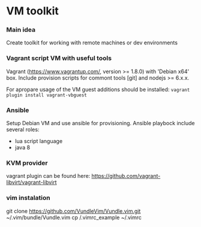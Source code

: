 # VM toolkit

### Main idea
Create toolkit for working with remote machines or dev environments


### Vagrant script VM with useful tools
Vagrant (https://www.vagrantup.com/, version >=  1.8.0) with 'Debian x64' box. Include provision scripts for commont tools [git] and nodejs >= 6.x.x.

For apropare usage of the VM guest additions should be installed: `vagrant plugin install vagrant-vbguest`

### Ansible
Setup Debian VM and use ansible for provisioning. Ansible playbock include several roles:
- lua script language
- java 8

### KVM provider
vagrant plugin can be found here: https://github.com/vagrant-libvirt/vagrant-libvirt

### vim instalation
git clone https://github.com/VundleVim/Vundle.vim.git ~/.vim/bundle/Vundle.vim
cp <rep>/.vimrc_example ~/.vimrc

